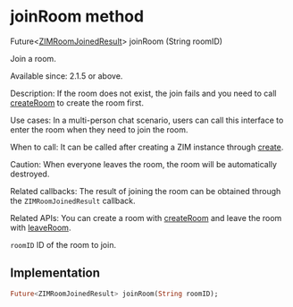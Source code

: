 


# joinRoom method








Future&lt;[ZIMRoomJoinedResult](../../zego_uikit_prebuilt_live_audio_room/ZIMRoomJoinedResult-class.md)> joinRoom
(String roomID)





<p>Join a room.</p>
<p>Available since: 2.1.5 or above.</p>
<p>Description: If the room does not exist, the join fails and you need to call <a href="../../zego_uikit_prebuilt_live_audio_room/ZIM/createRoom.md">createRoom</a> to create the room first.</p>
<p>Use cases: In a multi-person chat scenario, users can call this interface to enter the room when they need to join the room.</p>
<p>When to call: It can be called after creating a ZIM instance through <a href="../../zego_uikit_prebuilt_live_audio_room/ZIM/create.md">create</a>.</p>
<p>Caution: When everyone leaves the room, the room will be automatically destroyed.</p>
<p>Related callbacks: The result of joining the room can be obtained through the <code>ZIMRoomJoinedResult</code> callback.</p>
<p>Related APIs: You can create a room with <a href="../../zego_uikit_prebuilt_live_audio_room/ZIM/createRoom.md">createRoom</a> and leave the room with <a href="../../zego_uikit_prebuilt_live_audio_room/ZIM/leaveRoom.md">leaveRoom</a>.</p>
<p><code>roomID</code> ID of the room to join.</p>



## Implementation

```dart
Future<ZIMRoomJoinedResult> joinRoom(String roomID);
```







